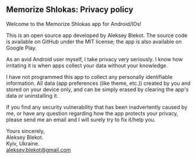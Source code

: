 ## Memorize Shlokas: Privacy policy

Welcome to the Memorize Shlokas app for Android/IOs!

This is an open source app developed by Aleksey Blekot. The source code is available on GitHub under the MIT license; the app is also available on Google Play.

As an avid Android user myself, I take privacy very seriously.
I know how irritating it is when apps collect your data without your knowledge.

I have not programmed this app to collect any personally identifiable information. All data (app preferences (like theme, etc.)) created by you and stored on your device only, and can be simply erased by clearing the app's data or uninstalling it.

If you find any security vulnerability that has been inadvertently caused by me, or have any question regarding how the app protects your privacy, please send me an email and I will surely try to fix it/help you.

Yours sincerely,  
Aleksey Blekot.  
Kyiv, Ukraine.  
aleksey.blekot@gmail.com